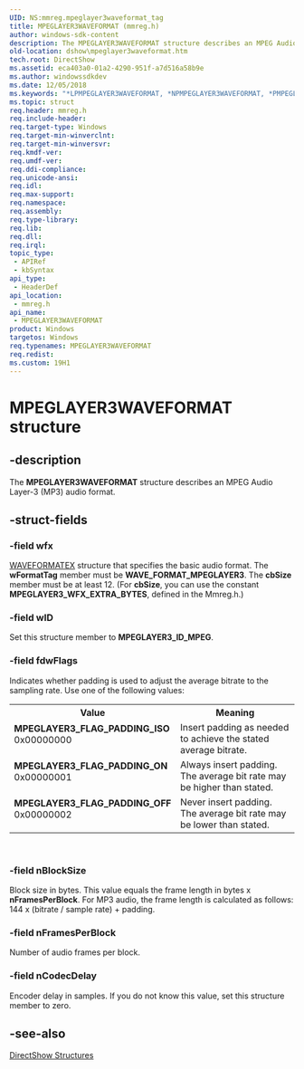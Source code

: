 ```yaml
---
UID: NS:mmreg.mpeglayer3waveformat_tag
title: MPEGLAYER3WAVEFORMAT (mmreg.h)
author: windows-sdk-content
description: The MPEGLAYER3WAVEFORMAT structure describes an MPEG Audio Layer-3 (MP3) audio format.
old-location: dshow\mpeglayer3waveformat.htm
tech.root: DirectShow
ms.assetid: eca403a0-01a2-4290-951f-a7d516a58b9e
ms.author: windowssdkdev
ms.date: 12/05/2018
ms.keywords: "*LPMPEGLAYER3WAVEFORMAT, *NPMPEGLAYER3WAVEFORMAT, *PMPEGLAYER3WAVEFORMAT, MPEGLAYER3WAVEFORMAT, MPEGLAYER3WAVEFORMAT structure [DirectShow], MPEGLAYER3WAVEFORMATStructure, MPEGLAYER3_FLAG_PADDING_ISO, MPEGLAYER3_FLAG_PADDING_OFF, MPEGLAYER3_FLAG_PADDING_ON, dshow.mpeglayer3waveformat, mmreg/MPEGLAYER3WAVEFORMAT, mpeglayer3waveformat_tag"
ms.topic: struct
req.header: mmreg.h
req.include-header: 
req.target-type: Windows
req.target-min-winverclnt: 
req.target-min-winversvr: 
req.kmdf-ver: 
req.umdf-ver: 
req.ddi-compliance: 
req.unicode-ansi: 
req.idl: 
req.max-support: 
req.namespace: 
req.assembly: 
req.type-library: 
req.lib: 
req.dll: 
req.irql: 
topic_type:
 - APIRef
 - kbSyntax
api_type:
 - HeaderDef
api_location:
 - mmreg.h
api_name:
 - MPEGLAYER3WAVEFORMAT
product: Windows
targetos: Windows
req.typenames: MPEGLAYER3WAVEFORMAT
req.redist: 
ms.custom: 19H1
---
```


# MPEGLAYER3WAVEFORMAT structure


## -description


The <b>MPEGLAYER3WAVEFORMAT</b> structure describes an MPEG Audio Layer-3 (MP3) audio format.
        


## -struct-fields




### -field wfx


<a href="https://msdn.microsoft.com/4f3bf6fb-b15f-43b3-82f1-e7a8a3007057">WAVEFORMATEX</a> structure that specifies the basic audio format. The <b>wFormatTag</b> member must be <b>WAVE_FORMAT_MPEGLAYER3</b>. The <b>cbSize</b> member must be at least 12. (For <b>cbSize</b>, you can use the constant <b>MPEGLAYER3_WFX_EXTRA_BYTES</b>, defined in the Mmreg.h.)


### -field wID

Set this structure member to <b>MPEGLAYER3_ID_MPEG</b>.
          


### -field fdwFlags

Indicates whether padding is used to adjust the average bitrate to the sampling rate. Use one of the following values:

<table>
<tr>
<th>Value</th>
<th>Meaning</th>
</tr>
<tr>
<td width="40%"><a id="MPEGLAYER3_FLAG_PADDING_ISO"></a><a id="mpeglayer3_flag_padding_iso"></a><dl>
<dt><b>MPEGLAYER3_FLAG_PADDING_ISO</b></dt>
<dt>0x00000000</dt>
</dl>
</td>
<td width="60%">
Insert padding as needed to achieve the stated average bitrate.

</td>
</tr>
<tr>
<td width="40%"><a id="MPEGLAYER3_FLAG_PADDING_ON"></a><a id="mpeglayer3_flag_padding_on"></a><dl>
<dt><b>MPEGLAYER3_FLAG_PADDING_ON</b></dt>
<dt>0x00000001</dt>
</dl>
</td>
<td width="60%">
Always insert padding. The average bit rate may be higher than stated.

</td>
</tr>
<tr>
<td width="40%"><a id="MPEGLAYER3_FLAG_PADDING_OFF"></a><a id="mpeglayer3_flag_padding_off"></a><dl>
<dt><b>MPEGLAYER3_FLAG_PADDING_OFF</b></dt>
<dt>0x00000002</dt>
</dl>
</td>
<td width="60%">
Never insert padding. The average bit rate may be lower than stated.

</td>
</tr>
</table>
 


### -field nBlockSize

Block size in bytes. This value equals the frame length in bytes x <b>nFramesPerBlock</b>. For MP3 audio, the frame length is calculated as follows: 144 x (bitrate / sample rate) + padding.


### -field nFramesPerBlock

Number of audio frames per block.


### -field nCodecDelay

Encoder delay in samples. If you do not know this value, set this structure member to zero.


## -see-also




<a href="https://msdn.microsoft.com/378f6f43-5c05-4ae4-be24-956f9fc0cacf">DirectShow Structures</a>
 

 

